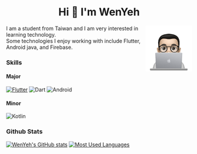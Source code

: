 
<h1 align="center">Hi 👋  I'm WenYeh </h1>

  <img src="https://github.com/wayne900204/wayne900204/blob/main/profile-img.png" align="right" width="25%"/>
I am a student from Taiwan and I am very interested in learning technology.
<br>
Some technologies I enjoy working with include Flutter, Android java, and Firebase.
<br>

### Skills
#### Major 
[![Flutter](https://img.shields.io/badge/flutter-%233498DB.svg?&style=for-the-badge&logo=flutter&logoColor=white)](https://github.com/wayne900204/Flutter-Login-Firebase-Bloc)
![Dart](https://img.shields.io/badge/dart-%231DA1F2.svg?&style=for-the-badge&logo=dart&logoColor=white)
![Android](https://img.shields.io/badge/android-teal.svg?&style=for-the-badge&logo=android&logoColor=white")
#### Minor
![Kotlin](https://img.shields.io/badge/kotlin-%23FF5722.svg?&style=for-the-badge&logo=kotlin&logoColor=white)

### Github Stats
[![WenYeh's GitHub stats](https://github-readme-stats.vercel.app/api?username=wayne900204&show_icons=true&line_height=21&show_icons=true&theme=buefy&count_private=true&cache_seconds=1800)](https://github.com/anuraghazra/github-readme-stats)
[![Most Used Languages](https://github-readme-stats.vercel.app/api/top-langs/?username=wayne900204&show_icons=true&theme=buefy&layout=compact&cache_seconds=1800&langs_count=8)](https://github.com/wayne900204)

